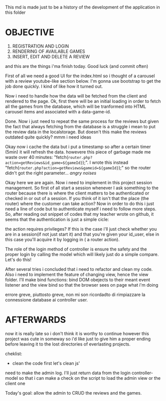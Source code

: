 This md is made just to be a history of the development of the application in this folder

# OBJECTIVE
1. REGISTRATION AND LOGIN
2. RENDERING OF AVAILABLE GAMES
3. INSERT, EDIT AND DELETE A REVIEW

and this are the things i'ma finish today. Good luck (and commit often)

First of all we need a good UI for the index.html so i thought of a carousel with a review youtube-like section below.
I'm gonna use bootstrap to get the job done quickly. I kind of like how it turned out.

Now i need to handle how the data will be fetched from the client and rendered to the page.
Ok, first there will be an initial loading in order to fetch all the games from the database, which will be tranformed into HTML carousel items and associated with a data-game-id.
 
Done. Now i just need to repeat the same process for the reviews but given the fact that always fetching from the database is a 
struggle i mean to put the review data in the localstorage. But doesn't this make the reviews outdated quite quickly? mmm i need ideas

Okay now i cache the data but i put a timestamp so after a certain timer (5min) it will refresh the data. howevere this piece of garbage made me
waste over 40 minutes: "fetch(`router.php?action=getReviews&id_game=${gameId}`);". I wrote this instead "fetch(`router.php?action=getReviews&gameid=${gameId}`);" so the router didn't got the right parameter... *angry noises*

Okay here we are again. Now i need to implement in this project session management. So first of all start a session whenever I ask
something to the router because there is where the client matters to be authenticated or checked in or out of a session. If you think of
it isn't that the place (the router) where the customer can take action?
Now in order to do this i just need a line of code but to authenticate myself i need to follow more steps. So, after reading out snippet of codes
that my teacher wrote on github, it seems that the authentication is just a simple cicle: 

the action requires privileges? If this is the case i'll just check whether you are in a session(if not just start it) and that you're given your id_user, else in this case  you'll acquire it by logging in ( a router action).

The role of the login method of controller is ensure the safety and the proper login by calling the model which will likely just do a simple compare. Let's do this!

After several tries i concluded that i need to refactor and clean my code. Also i need to implement the feature of changing view, hence the view folder. I'll make bind functions: bind DOM obejects to their meant event listener and the view bind so that the browser sees on page what i'm doing

errore greve, piuttosto greve, non mi son ricordadto di rimpiazzare la connessione database ai controller user.

# AFTERWARDS
now it is really late so i don't think it is worthy to continue however this project was cute in someway so i'd like just to give him a proper ending before leaving it to the lost directories of everlasting projects.


cheklist:
* clean the code
first let's clean js'


need to make the admin log. I'll just return data from the login controller-model so that i can make a check on the script to load the admin view or the client one

Today's goal: allow the admin to CRUD the reviews and the games.